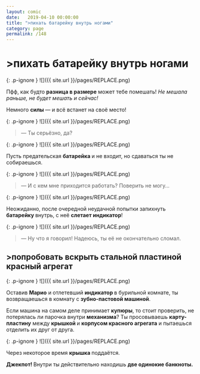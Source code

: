 ```yaml
---
layout: comic
date:   2019-04-10 00:00:00 
title: ">пихать батарейку внутрь ногами"
category: page
permalink: /148
---
```

# >пихать батарейку внутрь ногами

{: .p-ignore }
![]({{ site.url }}/pages/REPLACE.png)

Пфф, как будто <strong>разница в размере</strong> может тебе помешать! <em>Не мешала раньше, не будет мешать и сейчас!</em>

Немного <strong>силы </strong>— и всё встанет на своё место!

{: .p-ignore }
![]({{ site.url }}/pages/REPLACE.png)

<blockquote>— Ты серьёзно, да?</blockquote>

{: .p-ignore }
![]({{ site.url }}/pages/REPLACE.png)

Пусть предательская <strong>батарейка </strong>и не входит, но сдаваться ты не собираешься.

{: .p-ignore }
![]({{ site.url }}/pages/REPLACE.png)

<blockquote>— И с кем мне приходится работать? Поверить не могу…</blockquote>

{: .p-ignore }
![]({{ site.url }}/pages/REPLACE.png)

Неожиданно, после очередной неудачной попытки запихнуть <strong>батарейку </strong>внутрь, с неё <strong>слетает индикатор</strong>!

{: .p-ignore }
![]({{ site.url }}/pages/REPLACE.png)

<blockquote>— Ну что я говорил! Надеюсь, ты её не окончательно сломал.</blockquote>

## >попробовать вскрыть стальной пластиной красный агрегат

{: .p-ignore }
![]({{ site.url }}/pages/REPLACE.png)

Оставив <strong>Марио</strong> и отлетевший <strong>индикатор </strong>в бурильной комнате, ты возвращаешься в комнату с <strong>зубно-пастовой машиной</strong>.

Если машина на самом деле принимает <strong>купюры</strong>, то стоит проверить, не потерялась ли парочка внутри <strong>механизма</strong>? Ты просовываешь <strong>карту-пластину</strong> между <strong>крышкой </strong>и <strong>корпусом красного агрегата</strong> и пытаешься отделить их друг от друга.

{: .p-ignore }
![]({{ site.url }}/pages/REPLACE.png)

Через некоторое время <strong>крышка </strong>поддаётся.

<strong>Джекпот! </strong>Внутри ты действительно находишь <strong>две одинокие банкноты.</strong>
